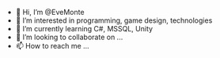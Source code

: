 - 👋 Hi, I’m @EveMonte
- 👀 I’m interested in programming, game design, technologies
- 🌱 I’m currently learning C#, MSSQL, Unity
- 💞️ I’m looking to collaborate on ...
- 📫 How to reach me ...

<!---
EveMonte/EveMonte is a ✨ special ✨ repository because its `README.md` (this file) appears on your GitHub profile.
You can click the Preview link to take a look at your changes.
--->
